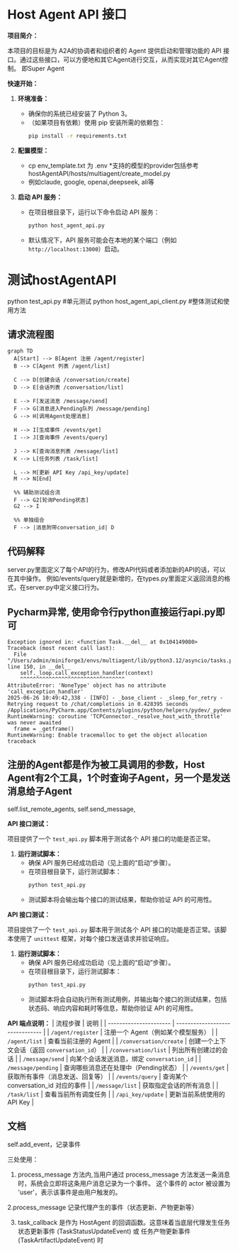 # Host Agent API 接口

**项目简介：**

本项目的目标是为 A2A的协调者和组织者的 Agent 提供启动和管理功能的 API 接口。通过这些接口，可以方便地和其它Agent进行交互，从而实现对其它Agent控制。
即Super Agent

**快速开始：**

1.  **环境准备：**
    * 确保你的系统已经安装了 Python 3。
    * （如果项目有依赖）使用 pip 安装所需的依赖包：
        ```bash
        pip install -r requirements.txt
        ```
2. **配置模型：**
    * cp env_template.txt 为 .env 
    *支持的模型的provider包括参考hostAgentAPI/hosts/multiagent/create_model.py
    * 例如claude, google, openai,deepseek, ali等


3. **启动 API 服务：**
    * 在项目根目录下，运行以下命令启动 API 服务：
        ```bash
        python host_agent_api.py
        ```
    * 默认情况下，API 服务可能会在本地的某个端口（例如 `http://localhost:13000`）启动。

# 测试hostAgentAPI
python test_api.py  #单元测试
python host_agent_api_client.py  #整体测试和使用方法

## 请求流程图
```mermaid
graph TD
  A[Start] --> B[Agent 注册 /agent/register]
  B --> C[Agent 列表 /agent/list]

  C --> D[创建会话 /conversation/create]
  D --> E[会话列表 /conversation/list]

  E --> F[发送消息 /message/send]
  F --> G[消息进入Pending队列 /message/pending]
  G --> H[调用Agent处理消息]

  H --> I[生成事件 /events/get]
  I --> J[查询事件 /events/query]

  J --> K[查询消息列表 /message/list]
  K --> L[任务列表 /task/list]

  L --> M[更新 API Key /api_key/update]
  M --> N[End]

  %% 辅助测试组合流
  F --> G2[轮询Pending状态]
  G2 --> I

  %% 单独组合
  F --> |消息附带conversation_id| D
```

## 代码解释
server.py里面定义了每个API的行为，修改API代码或者添加新的API的话，可以在其中操作。
例如/events/query就是新增的，在types.py里面定义返回消息的格式，在server.py中定义接口行为。

## Pycharm异常, 使用命令行python直接运行api.py即可
```
Exception ignored in: <function Task.__del__ at 0x104149080>
Traceback (most recent call last):
  File "/Users/admin/miniforge3/envs/multiagent/lib/python3.12/asyncio/tasks.py", line 150, in __del__
    self._loop.call_exception_handler(context)
    ^^^^^^^^^^^^^^^^^^^^^^^^^^^^^^^^^
AttributeError: 'NoneType' object has no attribute 'call_exception_handler'
2025-06-26 10:49:42,338 - [INFO] - _base_client - _sleep_for_retry - Retrying request to /chat/completions in 0.428395 seconds
/Applications/PyCharm.app/Contents/plugins/python/helpers/pydev/_pydevd_bundle/pydevd_pep_669_tracing.py:510: RuntimeWarning: coroutine 'TCPConnector._resolve_host_with_throttle' was never awaited
  frame = _getframe()
RuntimeWarning: Enable tracemalloc to get the object allocation traceback
```

## 注册的Agent都是作为被工具调用的参数，Host Agent有2个工具，1个时查询子Agent，另一个是发送消息给子Agent
self.list_remote_agents,
self.send_message, 


**API 接口测试：**

项目提供了一个 `test_api.py` 脚本用于测试各个 API 接口的功能是否正常。

1.  **运行测试脚本：**
    * 确保 API 服务已经成功启动（见上面的“启动”步骤）。
    * 在项目根目录下，运行测试脚本：
        ```bash
        python test_api.py
        ```
    * 测试脚本将会输出每个接口的测试结果，帮助你验证 API 的可用性。


**API 接口测试：**

项目提供了一个 `test_api.py` 脚本用于测试各个 API 接口的功能是否正常。该脚本使用了 `unittest` 框架，对每个接口发送请求并验证响应。

1.  **运行测试脚本：**
    * 确保 API 服务已经成功启动（见上面的“启动”步骤）。
    * 在项目根目录下，运行测试脚本：
        ```bash
        python test_api.py
        ```
    * 测试脚本将会自动执行所有测试用例，并输出每个接口的测试结果，包括状态码、响应内容和耗时等信息，帮助你验证 API 的可用性。


**API 端点说明：**
| 流程步骤                   | 说明                              |
| ---------------------- | ------------------------------- |
| `/agent/register`      | 注册一个 Agent（例如某个模型服务）            |
| `/agent/list`          | 查看当前注册的 Agent                   |
| `/conversation/create` | 创建一个上下文会话（返回 `conversation_id`） |
| `/conversation/list`   | 列出所有创建过的会话                      |
| `/message/send`        | 向某个会话发送消息，绑定 `conversation_id`  |
| `/message/pending`     | 查询哪些消息还在处理中（Pending状态）          |
| `/events/get`          | 获取所有事件（消息发送、回复等）                |
| `/events/query`        | 查询某个 conversation_id 对应的事件     |
| `/message/list`        | 获取指定会话的所有消息                     |
| `/task/list`           | 查看当前所有调度任务                      |
| `/api_key/update`      | 更新当前系统使用的 API Key               |


## 文档
self.add_event，记录事件

三处使用：

1. process_message 方法内,当用户通过 process_message 方法发送一条消息时，系统会立即将这条用户消息记录为一个事件。 这个事件的 actor 被设置为 'user'，表示该事件是由用户触发的。

2.process_message 记录代理产生的事件（状态更新、产物更新等）

3. task_callback 是作为 HostAgent 的回调函数。这意味着当底层代理发生任务状态更新事件 (TaskStatusUpdateEvent) 或 任务产物更新事件 (TaskArtifactUpdateEvent) 时